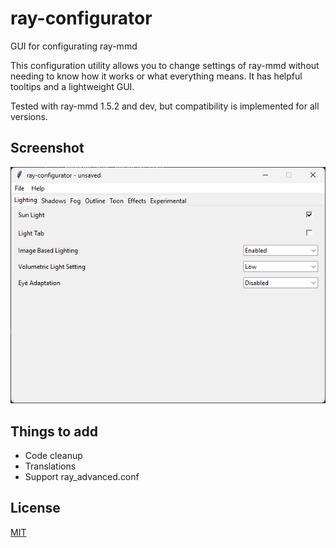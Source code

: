 # ray-configurator
GUI for configurating ray-mmd

This configuration utility allows you to change settings of ray-mmd without needing to know how it works or what everything means. It has helpful tooltips and a lightweight GUI.

Tested with ray-mmd 1.5.2 and dev, but compatibility is implemented for all versions.

## Screenshot
![image](image.png)


## Things to add
* Code cleanup
* Translations
* Support ray_advanced.conf

## License
[MIT](LICENSE)